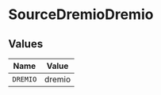 # SourceDremioDremio


## Values

| Name     | Value    |
| -------- | -------- |
| `DREMIO` | dremio   |